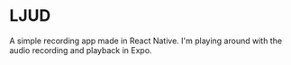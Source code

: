 # LJUD

A simple recording app made in React Native. I'm playing around with the audio recording and playback in Expo.
